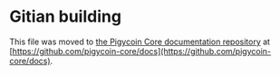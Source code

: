 Gitian building
================

This file was moved to [the Pigycoin Core documentation repository](https://github.com/pigycoin-core/docs/blob/master/gitian-building.md) at [https://github.com/pigycoin-core/docs](https://github.com/pigycoin-core/docs).
